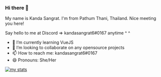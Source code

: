 ### Hi there 👋

My name is Kanda Sangrat. I'm from Pathum Thani, Thailand. Nice meeting you here! 

Say hello to me at Discord => kandasangrat6#0167 anytime ^ ^

- 🌱 I’m currently learning VueJS
- 👯 I’m looking to collaborate on any opensource projects
- 📫 How to reach me: kandasangrat6#0167
- 😄 Pronouns: She/Her


[![my stats](https://github-readme-stats.vercel.app/api/wakatime?username=kandasangrat6&layout=compact)](https://wakatime.com/@kandasangrat6)
